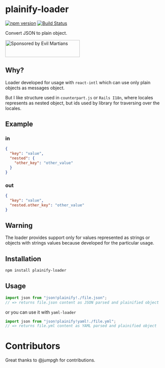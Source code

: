 # plainify-loader

[![npm version](https://badge.fury.io/js/plainify-loader.svg)](https://badge.fury.io/js/plainify-loader)
[![Build Status](https://travis-ci.org/demiazz/plainify-loader.svg?branch=master)](https://travis-ci.org/demiazz/plainify-loader)

Convert JSON to plain object.

<a href="https://evilmartians.com/?utm_source=postcss">
  <img src="https://evilmartians.com/badges/sponsored-by-evil-martians.svg"
       alt="Sponsored by Evil Martians" width="236" height="54">
</a>

## Why?

Loader developed for usage with `react-intl` which can use only
plain objects as messages object.

But I like structure used in `counterpart.js` or `Rails I18n`, where locales
represents as nested object, but ids used by library for traversing over
the locales.

## Example

### in

```json
{
  "key": "value",
  "nested": {
    "other_key": "other_value"
  }
}
```

### out

```json
{
  "key": "value",
  "nested.other_key": "other_value"
}
```

## Warning

The loader provides support only for values represented as strings or objects
with strings values because developed for the particular usage.

## Installation

```sh
npm install plainify-loader
```

## Usage

```js
import json from "json!plainify!./file.json";
// => returns file.json content as JSON parsed and plainified object
```

or you can use it with `yaml-loader`

```js
import json from "json!plainify!yaml!./file.yml";
// => returns file.yml content as YAML parsed and plainified object
```

# Contributors

Great thanks to @jumpgh for contributions.
